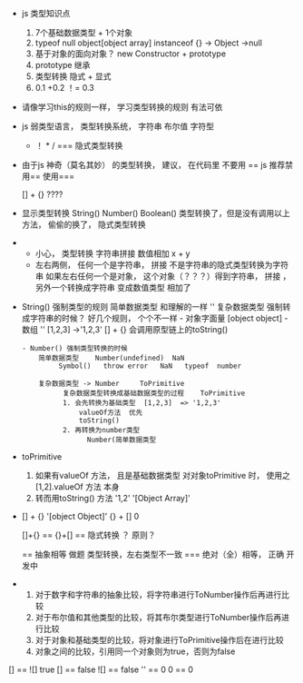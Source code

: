 - js 类型知识点
   1. 7个基础数据类型 + 1个对象
   2. typeof   null  object[object array]
        instanceof {} -> Object ->null
    3. 基于对象的面向对象？ new
       Constructor + prototype
    4. prototype  继承
    5. 类型转换 隐式 + 显式
    6. 0.1 +0.2 ！= 0.3

- 请像学习this的规则一样，  学习类型转换的规则
     有法可依  
- js  弱类型语言， 类型转换系统， 
     字符串
     布尔值
     字符型
     +  ！  * /  ===  隐式类型转换
- 由于js  神奇（莫名其妙） 的类型转换，  建议，  在代码里  不要用 ==
    js 推荐禁用==   使用===

    [] + {}  ????

- 显示类型转换
    String()
    Number()
    Boolean()
    类型转换了，但是没有调用以上方法，   偷偷的换了，  隐式类型转换
- +   小心， 类型转换      字符串拼接    数值相加
     x + y   
     + 左右两侧， 任何一个是字符串， 拼接    不是字符串的隐式类型转换为字符串
     如果左右任何一个是对象， 这个对象（？？？）得到字符串， 拼接 ， 另外一个转换成字符串
     变成数值类型  相加了

- String() 强制类型的规则
      简单数据类型  和理解的一样  ''
      复杂数据类型  强制转成字符串的时候？  好几个规则， 个个不一样
      - 对象字面量   [object object]
      - 数组 ''  [1,2,3] ->'1,2,3'     [] + {}
             会调用原型链上的toString() 
      
      - Number() 强制类型转换的时候 
          简单数据类型    Number(undefined)  NaN
               Symbol()   throw error   NaN   typeof  number

          复杂数据类型 -> Number     ToPrimitive
                复杂数据类型转换成基础数据类型的过程    ToPrimitive
                1. 会先转换为基础类型  [1,2,3]  => '1,2,3'
                    valueOf方法  优先
                    toString()  
                2. 再转换为number类型
                      Number(简单数据类型

- toPrimitive
   1. 如果有valueOf 方法， 且是基础数据类型
      对对象toPrimitive 时， 使用之
      [1,2].valueOf 方法  本身
    2. 转而用toString() 方法
        '1,2'
        '[Object Array]'

- [] + {}    '[object Object]'
    {} + []   0

    []+{} == {}+[]
    == 隐式转换 ？    原则？

    ==  抽象相等  做题  类型转换，左右类型不一致 
    === 绝对（全）相等，  正确  开发中

-  1. 对于数字和字符串的抽象比较，将字符串进行ToNumber操作后再进行比较
   2. 对于布尔值和其他类型的比较，将其布尔类型进行ToNumber操作后再进行比较
   3. 对于对象和基础类型的比较，将对象进行ToPrimitive操作后在进行比较
   4. 对象之间的比较，引用同一个对象则为true，否则为false

[] == ![]    true
[] == false
![] == false
'' == 0
0  == 0
                

           




      
      


